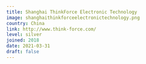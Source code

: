 ```yaml
---
title: Shanghai ThinkForce Electronic Technology
image: shanghaithinkforceelectronictechnology.png
country: China
link: http://www.think-force.com/
level: silver
joined: 2018
date: 2021-03-31
draft: false
---
```

